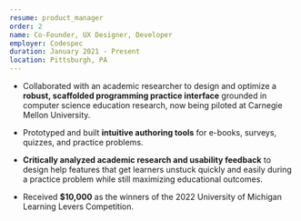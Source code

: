 ```yaml
---
resume: product_manager
order: 2
name: Co-Founder, UX Designer, Developer
employer: Codespec
duration: January 2021 - Present
location: Pittsburgh, PA
---
```


- Collaborated with an academic researcher to design and optimize a **robust, scaffolded programming practice interface** grounded in computer science education research, now being piloted at Carnegie Mellon University.

- Prototyped and built **intuitive authoring tools** for e-books, surveys, quizzes, and practice problems.

- **Critically analyzed academic research and usability feedback** to design help features that get learners unstuck quickly and easily during a practice problem while still maximizing educational outcomes. 

- Received **$10,000** as the winners of the 2022 University of Michigan Learning Levers Competition.

